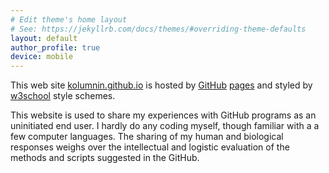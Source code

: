 ```yaml
---
# Edit theme's home layout
# See: https://jekyllrb.com/docs/themes/#overriding-theme-defaults
layout: default
author_profile: true 
device: mobile
---
```

This web site 
[kolumnin.github.io](http://kolumnin.github.io) is
hosted by [GitHub](https://GitHub.com) [pages](https://pages.github.com/) and styled by [w3school](https://www.w3schools.com) style schemes.

This website is used to share my experiences with GitHub programs as an uninitiated end user. I hardly do any coding myself, though familiar with a a few computer languages.
The sharing of my human and biological responses weighs over the intellectual and logistic evaluation of the methods and scripts suggested in the GitHub.
